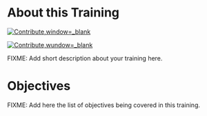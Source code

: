 # About this Training

[![Contribute](https://www.eclipse.org/che/contribute.svg),window=_blank](https://devspaces.apps.tools-na100.dev.ole.redhat.com/#https://github.com/RedHatQuickCourses/test-aks)

[![Contribute,wundow=_blank](https://www.eclipse.org/che/contribute.svg)](https://devspaces.apps.tools-na100.dev.ole.redhat.com/#https://github.com/RedHatQuickCourses/test-aks)

FIXME: Add short description about your training here.

# Objectives

FIXME: Add here the list of objectives being covered in this training.

